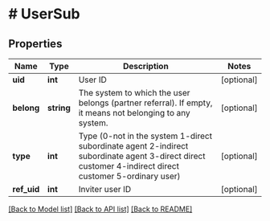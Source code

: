 # # UserSub

## Properties

Name | Type | Description | Notes
------------ | ------------- | ------------- | -------------
**uid** | **int** | User ID | [optional] 
**belong** | **string** | The system to which the user belongs (partner referral). If empty, it means not belonging to any system. | [optional] 
**type** | **int** | Type (0-not in the system 1-direct subordinate agent 2-indirect subordinate agent 3-direct direct customer 4-indirect direct customer 5-ordinary user) | [optional] 
**ref_uid** | **int** | Inviter user ID | [optional] 

[[Back to Model list]](../../README.md#documentation-for-models) [[Back to API list]](../../README.md#documentation-for-api-endpoints) [[Back to README]](../../README.md)
